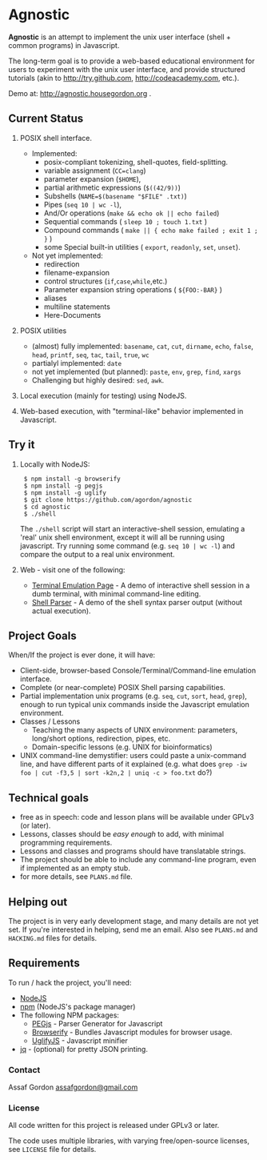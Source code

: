 # Agnostic

**Agnostic** is an attempt to implement the unix user interface (shell + common programs) in Javascript.

The long-term goal is to provide a web-based educational environment for users to experiment with the unix user interface, and provide structured tutorials (akin to <http://try.github.com>, <http://codeacademy.com>, etc.).

Demo at: <http://agnostic.housegordon.org> .

## Current Status

1. POSIX shell interface.
    * Implemented:
        * posix-compliant tokenizing, shell-quotes, field-splitting.
        * variable assignment (`CC=clang`)
        * parameter expansion (`$HOME`),
        * partial arithmetic expressions (`$((42/9))`)
        *  Subshells (`NAME=$(basename "$FILE" .txt)`)
        * Pipes (`seq 10 | wc -l`),
        * And/Or operations (`make && echo ok || echo failed`)
        * Sequential commands ( `sleep 10 ; touch 1.txt` )
        * Compound commands ( `make || { echo make failed ; exit 1 ; }` )
        * some Special built-in utilities ( `export`, `readonly`, `set`, `unset`).
    * Not yet implemented:
        * redirection
        * filename-expansion
        * control structures (`if`,`case`,`while`,etc.)
        * Parameter expansion string operations ( `${FOO:-BAR}` )
        * aliases
        * multiline statements
        * Here-Documents

2. POSIX utilities
    * (almost) fully implemented: `basename`, `cat`, `cut`, `dirname`, `echo`, `false`, `head`, `printf`, `seq`, `tac`,
    `tail`, `true`, `wc` 
    * partialyl implemented: `date`
    * not yet implemented (but planned): `paste`, `env`, `grep`, `find`, `xargs`
    * Challenging but highly desired: `sed`, `awk`.

3. Local execution (mainly for testing) using NodeJS.

4. Web-based execution, with "terminal-like" behavior implemented in Javascript.


## Try it

1. Locally with NodeJS:

        $ npm install -g browserify
        $ npm install -g pegjs
        $ npm install -g uglify
        $ git clone https://github.com/agordon/agnostic
        $ cd agnostic
        $ ./shell

    The `./shell` script will start an interactive-shell session, emulating a 'real' unix shell environment,
    except it will all be running using javascript. Try running some command (e.g. `seq 10 | wc -l`) and compare
    the output to a real unix environment.

2. Web - visit one of the following:
    * [Terminal Emulation Page](http://agnostic.housegordon.org/) - A demo of interactive shell session in a dumb terminal, with minimal command-line editing.
    * [Shell Parser](http://agnostic.housegordon.org/parse_demo.html) - A demo of the shell syntax parser output (without  actual execution).


## Project Goals

When/If the project is ever done, it will have:

* Client-side, browser-based Console/Terminal/Command-line emulation interface.
* Complete (or near-complete) POSIX Shell parsing capabilities.
* Partial implementation unix programs (e.g. `seq`, `cut`, `sort`, `head`, `grep`),
enough to run typical unix commands inside the Javascript emulation environment.
* Classes / Lessons
    * Teaching the many aspects of UNIX environment: parameters, long/short options,
    redirection, pipes, etc.
    * Domain-specific lessons (e.g. UNIX for bioinformatics)
* UNIX command-line demystifier: users could paste a unix-command line, and have
different parts of it explained (e.g. what does `grep -iw foo | cut -f3,5 | sort -k2n,2 | uniq -c > foo.txt` do?)

## Technical goals

* free as in speech: code and lesson plans will be available under GPLv3 (or later).
* Lessons, classes should be *easy enough* to add, with minimal programming requirements.
* Lessons and classes and programs should have translatable strings.
* The project should be able to include any command-line program, even if implemented as an empty stub.
* for more details, see `PLANS.md` file.

## Helping out

The project is in very early development stage, and many details are not yet set.
If you're interested in helping, send me an email.  Also see `PLANS.md` and `HACKING.md` files for details.

## Requirements

To run / hack the project, you'll need:

* [NodeJS](http://nodejs.org)
* [npm](http://npmjs.org) (NodeJS's package manager)
* The following NPM packages:
    * [PEGjs](http://pegjs.majda.cz/) - Parser Generator for Javascript
    * [Browserify](http://browserify.org) - Bundles Javascript modules for browser usage.
    * [UglifyJS](http://marijnhaverbeke.nl//uglifyjs) - Javascript minifier
* [jq](http://stedolan.github.io/jq/) - (optional) for pretty JSON printing.

### Contact

Assaf Gordon <assafgordon@gmail.com>

### License

All code written for this project is released under GPLv3 or later.

The code uses multiple libraries, with varying free/open-source licenses,
see `LICENSE` file for details.


